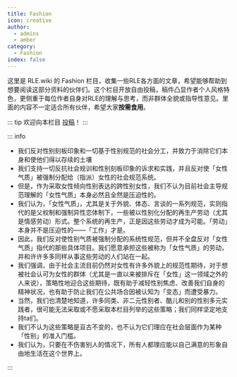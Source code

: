 ```yaml
---
title: Fashion
icon: creative
author:
  - admins
  - amber
category:
  - Fashion
index: false
---
```


这里是 RLE.wiki 的 Fashion 栏目，收集一些RLE各方面的文章，希望能够帮助到想要阅读这部分资料的伙伴们。这个栏目开放自由投稿，稿件凸显作者个人风格特色，更侧重于每位作者自身对RLE的理解与思考，而非群体全貌或指导性意见。里面的内容不一定适合所有伙伴，希望大家**按需食用**。

::: tip
欢迎向本栏目 [投稿](../contributor-guide/other)！
:::

::: info

- 我们反对性别刻板印象和一切基于性别规范的社会分工，并致力于消除它们本身和使他们得以存续的土壤
- 我们支持一切反抗社会规训和性别刻板印象的诉求和实践，并且反对使「女性气质」被强制分配给（指派）女性的社会规范系统。
- 但是，作为采取女性倾向性别表达的跨性别女性，我们不认为目前社会主导规范理解的「女性气质」本身必然且全然是压迫性的。
- 我们认为，「女性气质」，尤其是关于外貌、体态、言谈的一系列规范，实则指代的是父权制和强制异性恋体制下，一些被以性别化分配的再生产劳动（尤其是情感劳动）形式。整个系统的再生产，正是因这些劳动才成为可能。「劳动」本身并不是压迫性的——「工作」才是。
- 因此，我们反对使性别气质被强制分配的系统性规范，但并不全盘反对「女性气质」指代的那些具体项目。我们愿意承担这些被称为「女性气质」的劳动，并和许许多多同样从事这些劳动的人们站在一起。
- 我们强调，由于社会主流目前仍然对女性有许多外貌上的规范性期待，对于想被社会认可为女性的群体（尤其是一直以来被排斥在「女性」这一领域之外的人来说），策略性地迎合这些期待，既有助于减轻性别焦虑、改善我们自身的精神状况，也有助于防止我们在公共场合因被认知为「变态」而遭受暴力。
- 当然，我们也清楚地知道，许多同类、非二元性别者、酷儿和别的性别多元实践者，很可能无法采取或不愿采取本栏目列举的这些策略；我们同样坚定地支持ta们。
- 我们不认为这些策略是亘古不变的，也不认为它们理应在社会层面作为某种「性别」的准入门槛。
- 我们认为，只要在不伤害别人的情况下，所有人都理应能以自己满意的形象自由地生活在这个世界上。


:::
